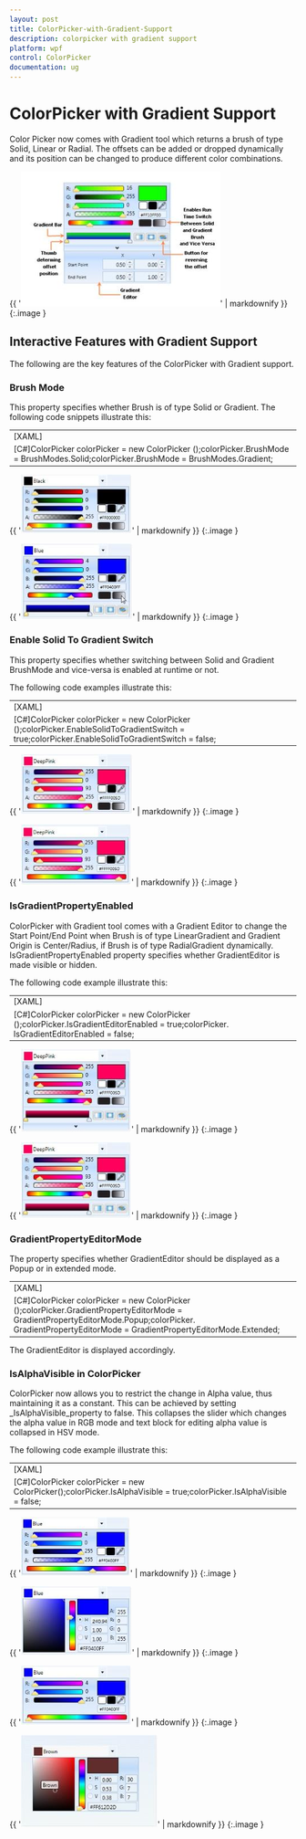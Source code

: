 ```yaml
---
layout: post
title: ColorPicker-with-Gradient-Support
description: colorpicker with gradient support
platform: wpf
control: ColorPicker
documentation: ug
---
```


# ColorPicker with Gradient Support

Color Picker now comes with Gradient tool which returns a brush of type Solid, Linear or Radial. The offsets can be added or dropped dynamically and its position can be changed to produce different color combinations.

{{ '![](ColorPicker-with-Gradient-Support_images/ColorPicker-with-Gradient-Support_img1.jpeg)' | markdownify }}
{:.image }


## Interactive Features with Gradient Support

The following are the key features of the ColorPicker with Gradient support.

### Brush Mode

This property specifies whether Brush is of type Solid or Gradient. The following code snippets illustrate this:

<table>
<tr>
<td>
[XAML]<Syncfusion:ColorPicker x:Name="colorPicker"  BrushMode="Solid"   ></  Syncfusion: ColorPicker ><Syncfusion: ColorPicker x:Name="colorPicker"  BrushMode="Gradient"   ></  Syncfusion: ColorPicker ></td></tr>
<tr>
<td>
[C#]ColorPicker colorPicker = new ColorPicker ();colorPicker.BrushMode =  BrushModes.Solid;colorPicker.BrushMode =  BrushModes.Gradient;</td></tr>
</table>




{{ '![](ColorPicker-with-Gradient-Support_images/ColorPicker-with-Gradient-Support_img2.jpeg)' | markdownify }}
{:.image }




{{ '![](ColorPicker-with-Gradient-Support_images/ColorPicker-with-Gradient-Support_img3.jpeg)' | markdownify }}
{:.image }




### Enable Solid To Gradient Switch

This property specifies whether switching between Solid and Gradient BrushMode and vice-versa is enabled at runtime or not.

The following code examples illustrate this:

<table>
<tr>
<td>
[XAML]<Syncfusion: ColorPicker x:Name="colorPicker"  EnableSolidToGradientSwitch="true"   ></  Syncfusion: ColorPicker ><Syncfusion:ColorEdit x:Name="colorPicker"  EnableSolidToGradientSwitch="false"   ></  Syncfusion: ColorEdit ></td></tr>
<tr>
<td>
[C#]ColorPicker colorPicker = new ColorPicker ();colorPicker.EnableSolidToGradientSwitch =  true;colorPicker.EnableSolidToGradientSwitch =  false;</td></tr>
</table>




{{ '![](ColorPicker-with-Gradient-Support_images/ColorPicker-with-Gradient-Support_img4.jpeg)' | markdownify }}
{:.image }




{{ '![](ColorPicker-with-Gradient-Support_images/ColorPicker-with-Gradient-Support_img5.jpeg)' | markdownify }}
{:.image }




### IsGradientPropertyEnabled

ColorPicker with Gradient tool comes with a Gradient Editor to change the Start Point/End Point when Brush is of type LinearGradient and Gradient Origin is Center/Radius, if Brush is of type RadialGradient dynamically.  IsGradientPropertyEnabled property specifies whether GradientEditor is made visible or hidden.

The following code example illustrate this:

<table>
<tr>
<td>
[XAML]<Syncfusion:ColorPicker x:Name="colorPicker"  IsGradientEditorEnabled="true"   ></  Syncfusion: ColorPicker ><Syncfusion: ColorPicker x:Name="colorPicker"  IsGradientEditorEnabled="false"   ></  Syncfusion: ColorPicker ></td></tr>
<tr>
<td>
[C#]ColorPicker colorPicker = new ColorPicker ();colorPicker.IsGradientEditorEnabled =  true;colorPicker. IsGradientEditorEnabled =  false;</td></tr>
</table>




{{ '![](ColorPicker-with-Gradient-Support_images/ColorPicker-with-Gradient-Support_img6.jpeg)' | markdownify }}
{:.image }




{{ '![](ColorPicker-with-Gradient-Support_images/ColorPicker-with-Gradient-Support_img7.jpeg)' | markdownify }}
{:.image }


### GradientPropertyEditorMode

The property specifies whether GradientEditor should be displayed as a Popup or in extended mode.

<table>
<tr>
<td>
[XAML]<Syncfusion:ColorPicker x:Name="colorPicker"    GradientPropertyEditorMode="Popup" ></ Syncfusion: ColorPicker ><Syncfusion: ColorPicker x:Name="colorPicker"  GradientPropertyEditorMode="Extended"  ></Syncfusion: ColorPicker ></td></tr>
<tr>
<td>
[C#]ColorPicker colorPicker = new ColorPicker ();colorPicker.GradientPropertyEditorMode =  GradientPropertyEditorMode.Popup;colorPicker. GradientPropertyEditorMode =  GradientPropertyEditorMode.Extended;</td></tr>
</table>


The GradientEditor is displayed accordingly.

### IsAlphaVisible in ColorPicker

ColorPicker now allows you to restrict the change in Alpha value, thus maintaining it as a constant. This can be achieved by setting _IsAlphaVisible_property to false. This collapses the slider which changes the alpha value in RGB mode and text block for editing alpha value is collapsed in HSV mode.

The following code example illustrate this:

<table>
<tr>
<td>
[XAML]<syncfusion:ColorPicker IsAlphaVisible="True"></syncfusion:ColorPicker>  <syncfusion:ColorPicker IsAlphaVisible="false"></syncfusion:ColorPicker></td></tr>
<tr>
<td>
[C#]ColorPicker colorPicker = new ColorPicker();colorPicker.IsAlphaVisible = true;colorPicker.IsAlphaVisible = false;</td></tr>
</table>


{{ '![](ColorPicker-with-Gradient-Support_images/ColorPicker-with-Gradient-Support_img8.jpeg)' | markdownify }}
{:.image }




{{ '![](ColorPicker-with-Gradient-Support_images/ColorPicker-with-Gradient-Support_img9.jpeg)' | markdownify }}
{:.image }




{{ '![](ColorPicker-with-Gradient-Support_images/ColorPicker-with-Gradient-Support_img10.jpeg)' | markdownify }}
{:.image }




{{ '![](ColorPicker-with-Gradient-Support_images/ColorPicker-with-Gradient-Support_img11.jpeg)' | markdownify }}
{:.image }


